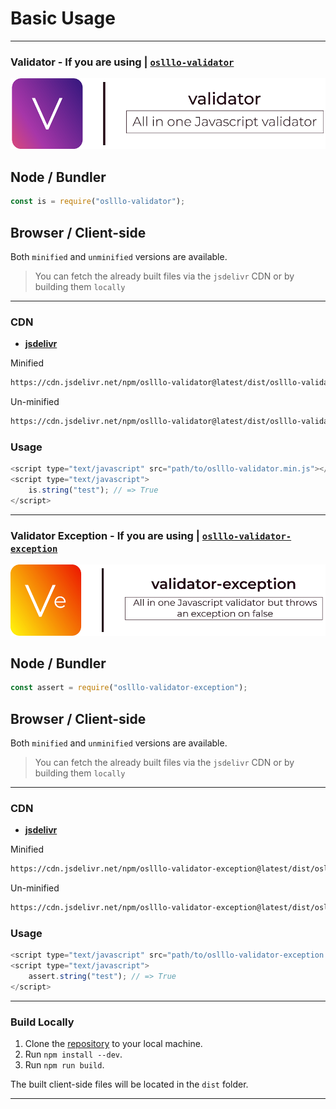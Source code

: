 # Basic Usage

---


### **Validator** - If you are using | [`oslllo-validator`](https://www.npmjs.com/package/oslllo-validator)

![](../../images/cover-small.png)

## Node / Bundler

```js
const is = require("oslllo-validator");
```

## Browser / Client-side

Both `minified` and `unminified` versions are available.

> You can fetch the already built files via the `jsdelivr` CDN or by building them `locally`

---

### CDN

- [**jsdelivr**](https://www.jsdelivr.com/package/npm/oslllo-validator?path=dist)

Minified

```txt
https://cdn.jsdelivr.net/npm/oslllo-validator@latest/dist/oslllo-validator.min.js
```

Un-minified

```txt
https://cdn.jsdelivr.net/npm/oslllo-validator@latest/dist/oslllo-validator.js
```

### Usage

```js
<script type="text/javascript" src="path/to/oslllo-validator.min.js"></script>
<script type="text/javascript">
    is.string("test"); // => True
</script>
```

---

### **Validator Exception** - If you are using | [`oslllo-validator-exception`](https://www.npmjs.com/package/oslllo-validator-exception)

![](../../images/cover-exception-small.png)

## Node / Bundler

```js
const assert = require("oslllo-validator-exception");
```

## Browser / Client-side

Both `minified` and `unminified` versions are available.

> You can fetch the already built files via the `jsdelivr` CDN or by building them `locally`

---

### CDN

- [**jsdelivr**](https://www.jsdelivr.com/package/npm/oslllo-validator-exception?path=dist)

Minified

```txt
https://cdn.jsdelivr.net/npm/oslllo-validator-exception@latest/dist/oslllo-validator-exception.min.js
```

Un-minified

```txt
https://cdn.jsdelivr.net/npm/oslllo-validator-exception@latest/dist/oslllo-validator-exception.js
```

### Usage

```js
<script type="text/javascript" src="path/to/oslllo-validator-exception.min.js"></script>
<script type="text/javascript">
    assert.string("test"); // => True
</script>
```

---

### Build Locally

1. Clone the [repository](https://github.com/oslllo/validator-exception) to your local machine.
2. Run `npm install --dev`.
3. Run `npm run build`.

The built client-side files will be located in the `dist` folder.

----
